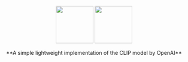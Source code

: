 <div align="center">
    <p float="left">
        <img src="https://i.imgur.com/gb6B4ig.png" width="100" />
        <img src="https://github.com/PyTorchLightning/pytorch-lightning/raw/master/docs/source/_static/images/logo.png" width="100" /> 
    </p>
    **A simple lightweight implementation of the CLIP model by OpenAI**
</div>